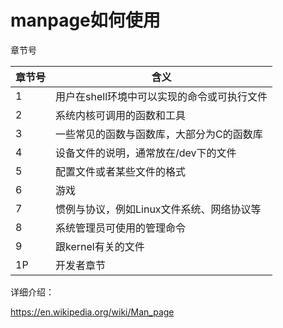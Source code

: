 # manpage如何使用



章节号

| 章节号 | 含义                                        |
| ------ | ------------------------------------------- |
| 1      | 用户在shell环境中可以实现的命令或可执行文件 |
| 2      | 系统内核可调用的函数和工具                  |
| 3      | 一些常见的函数与函数库，大部分为C的函数库   |
| 4      | 设备文件的说明，通常放在/dev下的文件        |
| 5      | 配置文件或者某些文件的格式                  |
| 6      | 游戏                                        |
| 7      | 惯例与协议，例如Linux文件系统、网络协议等   |
| 8      | 系统管理员可使用的管理命令                  |
| 9      | 跟kernel有关的文件                          |
| 1P     | 开发者章节                                  |



详细介绍：

https://en.wikipedia.org/wiki/Man_page